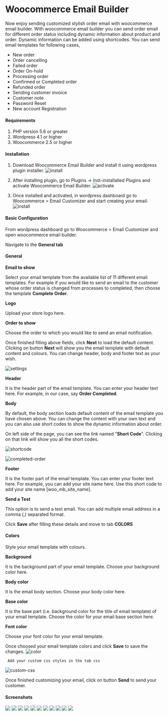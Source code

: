 # Woocommerce Email Builder

Now enjoy sending customized stylish order email with woocommerce email builder. With woocommerce email builder you can send order email for different order status including dynamic information about product and order. Dynamic information can be added using shortcodes. You can send email templates for following cases,

* New order
* Order cancelling
* Failed order
* Order On-hold
* Processing order
* Confirmed or Completed order
* Refunded order
* Sending customer invoice
* Customer note
* Password Reset
* New account Registration

#### Requirements

1. PHP version 5.6 or greater
2. Wordpress 4.1 or higher
3. Woocommerce 2.5 or higher

#### Installation

1. Download Woocommerce Email Builder and install it using wordpress plugin installer.
![install](./images/email-builder-install.png)

2. After installing plugin, go to Plugins -> Inst-installalled Plugins and activate Woocommerce Email Builder.
![activate](./images/email-builder-activate.png)

3. Once installed and activated, in wordpress dashboard go to Woocommerce > Email Customizer and start creating your email.
![install](./images/emailbuilder.png)

#### Basic Configuration

From wordpress dashboard go to Woocommerce > Email Customizer and open woocommerce email builder.

Navigate to the **General tab**

#### General

**Email to show**

Select your email template from the available list of 11 different email templates. For example if you would like to send an email to the customer whose order status is changed from processes to completed, then choose the template **Complete Order**.

**Logo**

Upload your store logo here.

**Order to show**

Choose the order to which you would like to send an email notification.

Once finished filling above fields, click **Next** to load the default content. Clicking on button **Next** will show you the email template with default content and colours. You can change header, body and footer text as your wish.

![settings](./images/email-builder-config.png)

**Header**

It is the header part of the email template. You can enter your header text here. For example, in our case, say **Order Completed**.

**Body**

By default, the body section loads default content of the email template you have chosen above. You can change the content with your own text and you can also use short codes to show the dynamic information about order.

On left side of the page, you can see the link named "**Short Code**". Clicking on that link will show you all the short codes.

![shortcode](./images/email-builder-shortcodes.png)

![completed-order](./images/email-order-completed.png)

**Footer**

It is the footer part of the email template. You can enter your footer text here. For example, you can add your site name here. Use this short code to add your site name [woo_mb_site_name].

**Send a Test**

This option is to send a test email. You can add multiple email address in a comma (,) separated format.

Click **Save** after filling these details and move to tab **COLORS**

#### Colors

Style your email template with colours.

**Background**

It is the background part of your email template. Choose your background color here.

**Body color**

It is the email body section. Choose your body color here.

**Base color**

It is the base part (i.e. background color for the title of email template) of your email template. Choose the color for your email base section here.

**Font color**

Choose your font color for your email template.

Once choosed your email template colors and click **Save** to save the changes.
![color](./images/email-builder-color-tab.png)
   
     Add your custom css styles in the tab css

![custom-css](./images/email-builder-css.png)

Once finished customizing your email, click on button **Send** to send your customer.

#### Screenshots

![](./images/new_order.png)
![](./images/cancelled_order.png)
![](./images/failed_order.png)
![](./images/order_on_hold.png)
![](./images/processing_order.png)
![](./images/order_completed.png)
![](./images/order_refunded.png)
![](./images/customer_invoice.png)
![](./images/customer_note.png)
![](./images/reset_password.png)
![](./images/new_account.png)
